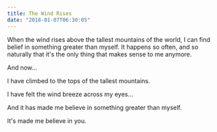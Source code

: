 ```yaml
---
title: The Wind Rises
date: "2018-01-07T06:30:05"
---
```


When the wind rises above the tallest mountains of the world, I can find belief in something greater than myself. It happens so often, and so naturally that it's the only thing that makes sense to me anymore.

And now...

I have climbed to the tops of the tallest mountains.

I have felt the wind breeze across my eyes...

And it has made me believe in something greater than myself.

It's made me believe in you.